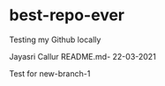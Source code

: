 # best-repo-ever

Testing my Github locally

Jayasri Callur README.md- 22-03-2021

Test for new-branch-1
